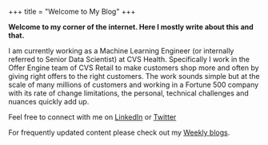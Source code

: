 +++
title = "Welcome to My Blog"
+++


**Welcome to my corner of the internet. Here I mostly write about this and that.**

I am currently working as a Machine Learning Engineer (or internally referred to Senior Data Scientist) at CVS Health. Specifically I work in the Offer Engine team of CVS Retail to make customers shop more and often by giving right offers to the right customers. The work sounds simple but at the scale of many millions of customers and working in a Fortune 500 company with its rate of change limitations, the personal, technical challenges and nuances quickly add up. 

Feel free to connect with me on <a href="https://www.linkedin.com/in/unmesh-mali/" role="button">LinkedIn</a> or <a href="https://x.com/unmesh_11" role="button">Twitter</a>

For frequently updated content please check out my <a href="/posts/weekly/" role="button">Weekly blogs</a>. 

